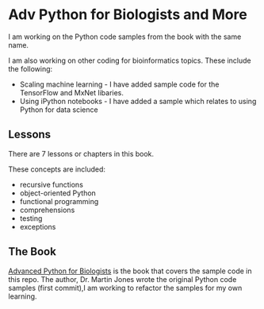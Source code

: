 # Adv Python for Biologists and More

I am working on the Python code samples from the book with the same name.  

I am also working on other coding for bioinformatics topics.  These include the following:
* Scaling machine learning - I have added sample code for the TensorFlow and MxNet libaries.
* Using iPython notebooks - I have added a sample which relates to using Python for data science 

## Lessons

There are 7 lessons or chapters in this book.

These concepts are included: 
* recursive functions
* object-oriented Python
* functional programming
* comprehensions
* testing
* exceptions

## The Book
[Advanced Python for Biologists](http://pythonforbiologists.com/index.php/advanced_post/) is the book that covers the sample code in this repo.  The author, Dr. Martin Jones wrote the original Python code samples (first commit),I am working to refactor the samples for my own learning.